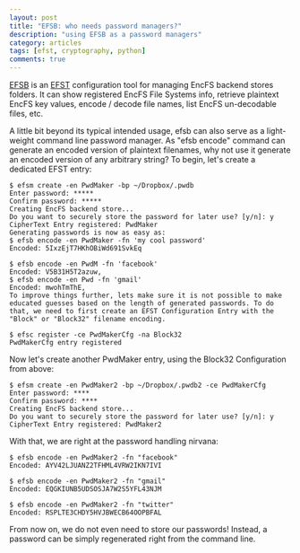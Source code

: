 ```yaml
---
layout: post
title: "EFSB: who needs password managers?"
description: "using EFSB as a password managers"
category: articles
tags: [efst, cryptography, python]
comments: true
---
```


[EFSB](https://github.com/akpw/efst#efsb) is an [EFST](https://github.com/akpw/efst) configuration tool for managing EncFS backend stores folders. It can show registered EncFS File Systems info, retrieve plaintext EncFS key values, encode / decode file names, list EncFS un-decodable files, etc.

A little bit beyond its typical intended usage, efsb can also serve as a light-weight command line password manager. As "efsb encode" command can generate an encoded version of plaintext filenames, why not use it generate an encoded version of any arbitrary string?
 To begin, let's create a dedicated EFST entry:

````
$ efsm create -en PwdMaker -bp ~/Dropbox/.pwdb
Enter password: *****
Confirm password: *****
Creating EncFS backend store...
Do you want to securely store the password for later use? [y/n]: y
CipherText Entry registered: PwdMaker
Generating passwords is now as easy as:
$ efsb encode -en PwdMaker -fn 'my cool password'
Encoded: 5IxzEjT7HKhOBiWd691SvkEq
````

````
$ efsb encode -en PwdM -fn 'facebook'
Encoded: V5B31H5T2azuw,
$ efsb encode -en Pwd -fn 'gmail'
Encoded: mwohTmThE,
To improve things further, lets make sure it is not possible to make educated guesses based on the length of generated passwords. To do that, we need to first create an EFST Configuration Entry with the "Block" or "Block32" filename encoding.
````

````
$ efsc register -ce PwdMakerCfg -na Block32
PwdMakerCfg entry registered
````

Now let's create another PwdMaker entry, using the Block32 Configuration from above:

````
$ efsm create -en PwdMaker2 -bp ~/Dropbox/.pwdb2 -ce PwdMakerCfg
Enter password: ****
Confirm password: ****
Creating EncFS backend store...
Do you want to securely store the password for later use? [y/n]: y
CipherText Entry registered: PwdMaker2
````

With that, we are right at the password handling nirvana:

````
$ efsb encode -en PwdMaker2 -fn "facebook"
Encoded: AYV42LJUANZ2TFHML4VRW2IKN7IVI

$ efsb encode -en PwdMaker2 -fn "gmail"
Encoded: EQGKIUNB5UDSOSJA7W2S5YFL43NJM

$ efsb encode -en PwdMaker2 -fn "twitter"
Encoded: RSPLTE3CHDY5HVJBWECB64OOPBFAL
````


From now on, we do not even need to store our passwords! Instead, a password can be simply regenerated right from the command line.
